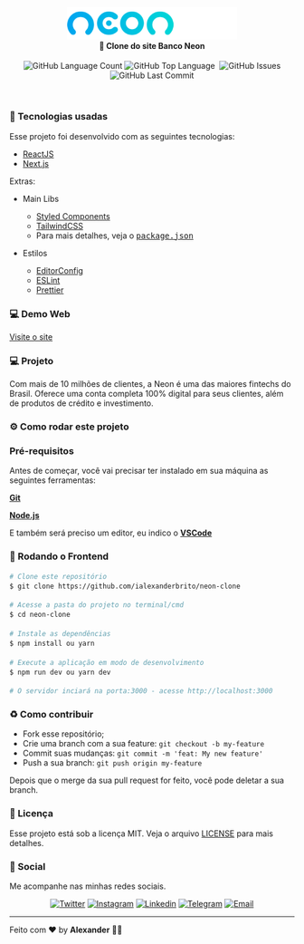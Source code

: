 <h4 align="center">
  <img src="public/assets/logo.svg" width="300px" /><br>
  <b>🏦 Clone do site Banco Neon</b>
</h4>

<p align="center">
  <img alt="GitHub Language Count" src="https://img.shields.io/github/languages/count/ialexanderbrito/neon-clone?style=flat-square" />
  <img alt="GitHub Top Language" src="https://img.shields.io/github/languages/top/ialexanderbrito/neon-clone?style=flat-square" />
  <img alt="" src="https://img.shields.io/github/repo-size/ialexanderbrito/neon-clone?style=flat-square" />
  <img alt="GitHub Issues" src="https://img.shields.io/github/issues/ialexanderbrito/neon-clone?style=flat-square" />
  <img alt="GitHub Last Commit" src="https://img.shields.io/github/last-commit/ialexanderbrito/neon-clone?style=flat-square" />
</p>

<br>

### :rocket: Tecnologias usadas
Esse projeto foi desenvolvido com as seguintes tecnologias:
- [ReactJS](https://reactjs.org/)
- [Next.js](https://nextjs.org/)

Extras:

- Main Libs
  - [Styled Components](https://styled-components.com/)
  - [TailwindCSS](https://tailwindcss.com/)
  - Para mais detalhes, veja o <kbd>[package.json](https://github.com/ialexanderbrito/neon-clone/blob/master/package.json)</kbd>

- Estilos
  - [EditorConfig](https://editorconfig.org/)
  - [ESLint](https://eslint.org/)
  - [Prettier](https://prettier.io/)

### 💻 Demo Web

[Visite o site](#)

### 💻 Projeto

Com mais de 10 milhões de clientes, a Neon é uma das maiores fintechs do Brasil. Oferece uma conta completa 100% digital para seus clientes, além de produtos de crédito e investimento.

### ⚙ Como rodar este projeto

### Pré-requisitos

Antes de começar, você vai precisar ter instalado em sua máquina as seguintes ferramentas:

<b>[Git](https://git-scm.com)</b>

<b>[Node.js](https://nodejs.org/en/)</b>

E também será preciso um editor, eu indico o <b>[VSCode](https://code.visualstudio.com/)</b>

### 🧭 Rodando o Frontend

```bash
# Clone este repositório
$ git clone https://github.com/ialexanderbrito/neon-clone

# Acesse a pasta do projeto no terminal/cmd
$ cd neon-clone

# Instale as dependências
$ npm install ou yarn

# Execute a aplicação em modo de desenvolvimento
$ npm run dev ou yarn dev

# O servidor inciará na porta:3000 - acesse http://localhost:3000
```


### :recycle: Como contribuir

- Fork esse repositório;
- Crie uma branch com a sua feature: `git checkout -b my-feature`
- Commit suas mudanças: `git commit -m 'feat: My new feature'`
- Push a sua branch: `git push origin my-feature`

Depois que o merge da sua pull request for feito, você pode deletar a sua branch.

### :memo: Licença

Esse projeto está sob a licença MIT. Veja o arquivo [LICENSE](LICENSE) para mais detalhes.

### 📱 Social

Me acompanhe nas minhas redes sociais.

<p align="center">

 <a href="https://twitter.com/ialexanderbrito" target="_blank" >
     <img alt="Twitter" src="https://img.shields.io/badge/-Twitter-9cf?style=flat-square&logo=Twitter&logoColor=white"></a>

  <a href="https://instagram.com/ialexanderbrito" target="_blank" >
    <img alt="Instagram" src="https://img.shields.io/badge/-Instagram-ff2b8e?style=flat-square&logo=Instagram&logoColor=white"></a>

  <a href="https://www.linkedin.com/in/ialexanderbrito/" target="_blank" >
    <img alt="Linkedin" src="https://img.shields.io/badge/-Linkedin-blue?style=flat-square&logo=Linkedin&logoColor=white"></a>

  <a href="https://t.me/ialexanderbrito" target="_blank" >
    <img alt="Telegram" src="https://img.shields.io/badge/-Telegram-blue?style=flat-square&logo=Telegram&logoColor=white"></a>

  <a href="mailto:ialexanderbrito@gmail.com" target="_blank" >
    <img alt="Email" src="https://img.shields.io/badge/-Email-c14438?style=flat-square&logo=Gmail&logoColor=white"></a>

</p>

---

Feito com ❤️ by **Alexander** 🤙🏾
